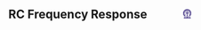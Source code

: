 ## RC Frequency Response &nbsp; &nbsp; &nbsp; &nbsp; &nbsp; &nbsp; <img src="images/iitkgp.png" width="3%" />
